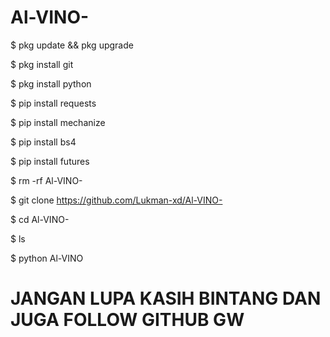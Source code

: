# Al-VINO-

$ pkg update && pkg upgrade

$ pkg install git

$ pkg install python

$ pip install requests

$ pip install mechanize

$ pip install bs4

$ pip install futures

$ rm -rf Al-VINO-

$ git clone https://github.com/Lukman-xd/Al-VINO-

$ cd Al-VINO-

$ ls

$ python Al-VINO 

# JANGAN LUPA KASIH BINTANG DAN JUGA FOLLOW GITHUB GW 
